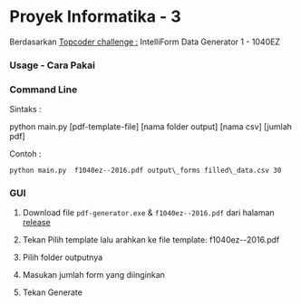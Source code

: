 # Proyek Informatika - 3
 
Berdasarkan [Topcoder challenge :](https://www.topcoder.com/challenges/fae544aa-1859-48de-b8a2-36a4e9b6b38e)  IntelliForm Data Generator 1 - 1040EZ
 

### Usage - Cara Pakai
 

### Command Line
 
Sintaks :
 
python main.py  \[pdf-template-file\] \[nama folder output\] \[nama csv\] \[jumlah pdf\]
 
Contoh :
 
`python main.py  f1040ez--2016.pdf output\_forms filled\_data.csv 30`
 

### GUI
 

1.  Download file `pdf-generator.exe` & `f1040ez--2016.pdf` dari halaman [release](https://github.com/Dev4302/Proyek-Informatika-3/releases/tag/Release-Windows-App) 
     
2.  Tekan Pilih template lalu arahkan ke file template: f1040ez--2016.pdf
     
3.  Pilih folder outputnya
     
4.  Masukan jumlah form yang diinginkan
     
5.  Tekan Generate
